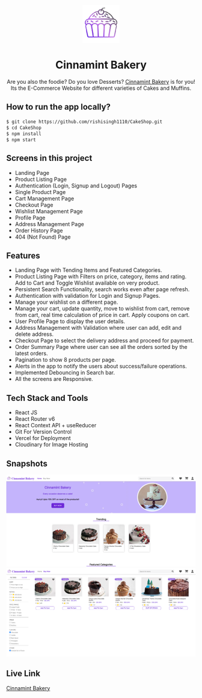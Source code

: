 <div align="center">
  <img src="/public/logo.webp" height="100" width="100" alt="logo"/>
  <h1>Cinnamint Bakery</h1>
    <p>Are you also the foodie? Do you love Desserts? <a href="https://cake-shop-wheat.vercel.app/">Cinnamint Bakery</a> is for you! Its the E-Commerce Website for different varieties of Cakes and Muffins.</p>
 </div>

## How to run the app locally?

```
$ git clone https://github.com/rishisingh1110/CakeShop.git
$ cd CakeShop
$ npm install
$ npm start
```

## Screens in this project

- Landing Page
- Product Listing Page
- Authentication (Login, Signup and Logout) Pages
- Single Product Page
- Cart Management Page
- Checkout Page
- Wishlist Management Page
- Profile Page
- Address Management Page
- Order History Page
- 404 (Not Found) Page

## Features

- Landing Page with Tending Items and Featured Categories.
- Product Listing Page with Filters on price, category, items and rating. Add to Cart and Toggle Wishlist available on very product.
- Persistent Search Functionality, search works even after page refresh.
- Authentication with validation for Login and Signup Pages.
- Manage your wishlist on a different page.
- Manage your cart, update quantity, move to wishlist from cart, remove from cart, real time calculation of price in cart. Apply coupons on cart.
- User Profile Page to display the user details.
- Address Management with Validation where user can add, edit and delete address.
- Checkout Page to select the delivery address and proceed for payment.
- Order Summary Page where user can see all the orders sorted by the latest orders.
- Pagination to show 8 products per page.
- Alerts in the app to notify the users about success/failure operations.
- Implemented Debouncing in Search bar.
- All the screens are Responsive.

## Tech Stack and Tools

- React JS
- React Router v6
- React Context API + useReducer
- Git For Version Control
- Vercel for Deployment
- Cloudinary for Image Hosting

## Snapshots

![Homepage](https://github.com/rishisingh1110/CakeShop/blob/master/src/assets/images/cinna%201.png)
![Products Page](https://github.com/rishisingh1110/CakeShop/blob/master/src/assets/images/cinna2.png)

## Live Link

[Cinnamint Bakery](https://github.com/rishisingh1110/CakeShop.git)
